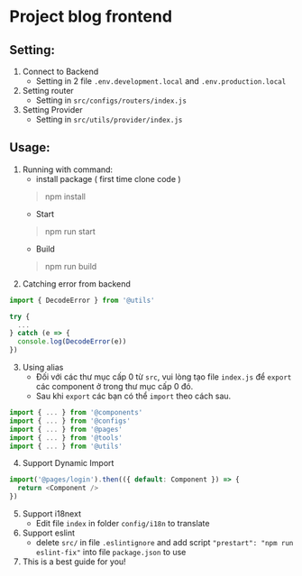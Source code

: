 # Project blog frontend
## Setting:
1. Connect to Backend
    - Setting in 2 file ```.env.development.local``` and ```.env.production.local```
2. Setting router
    - Setting in ```src/configs/routers/index.js```
3. Setting Provider
    - Setting in ```src/utils/provider/index.js```

## Usage:
1. Running with command:
    - install package ( first time clone code )
    > npm install
    - Start
    > npm run start
    - Build
    > npm run build
2. Catching error from backend
```javascript
import { DecodeError } from '@utils'

try {
  ...
} catch (e => {
  console.log(DecodeError(e))
})
```
3. Using alias
    - Đối với các thư mục cấp 0 từ ```src```, vui lòng tạo file ```index.js``` để ```export``` các component ở trong thư mục cấp 0 đó.
    - Sau khi ```export``` các bạn có thể ```import``` theo cách sau.
```javascript
import { ... } from '@components'
import { ... } from '@configs'
import { ... } from '@pages'
import { ... } from '@tools'
import { ... } from '@utils'
```
4. Support Dynamic Import
```javascript
import('@pages/login').then(({ default: Component }) => {
  return <Component />
})
```
5. Support i18next
    - Edit file ```index``` in folder ```config/i18n``` to translate
6. Support eslint 
    - delete ```src/``` in file ```.eslintignore``` and add script ```"prestart": "npm run eslint-fix"``` into file ```package.json``` to use
7. This is a best guide for you!
